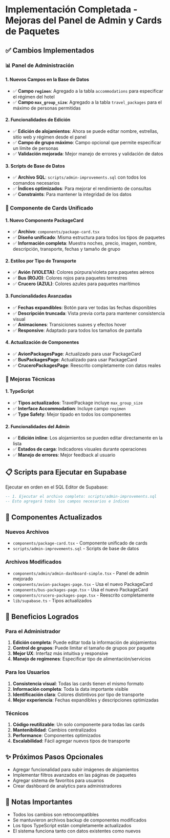 # Implementación Completada - Mejoras del Panel de Admin y Cards de Paquetes

## ✅ Cambios Implementados

### 📊 Panel de Administración

#### 1. Nuevos Campos en la Base de Datos

- ✅ **Campo `regimen`**: Agregado a la tabla `accommodations` para especificar el régimen del hotel
- ✅ **Campo `max_group_size`**: Agregado a la tabla `travel_packages` para el máximo de personas permitidas

#### 2. Funcionalidades de Edición

- ✅ **Edición de alojamientos**: Ahora se puede editar nombre, estrellas, sitio web y régimen desde el panel
- ✅ **Campo de grupo máximo**: Campo opcional que permite especificar un límite de personas
- ✅ **Validación mejorada**: Mejor manejo de errores y validación de datos

#### 3. Scripts de Base de Datos

- ✅ **Archivo SQL**: `scripts/admin-improvements.sql` con todos los comandos necesarios
- ✅ **Índices optimizados**: Para mejorar el rendimiento de consultas
- ✅ **Constraints**: Para mantener la integridad de los datos

### 🎴 Componente de Cards Unificado

#### 1. Nuevo Componente PackageCard

- ✅ **Archivo**: `components/package-card.tsx`
- ✅ **Diseño unificado**: Misma estructura para todos los tipos de paquetes
- ✅ **Información completa**: Muestra noches, precio, imagen, nombre, descripción, transporte, fechas y tamaño de grupo

#### 2. Estilos por Tipo de Transporte

- ✅ **Avión (VIOLETA)**: Colores púrpura/violeta para paquetes aéreos
- ✅ **Bus (ROJO)**: Colores rojos para paquetes terrestres
- ✅ **Crucero (AZUL)**: Colores azules para paquetes marítimos

#### 3. Funcionalidades Avanzadas

- ✅ **Fechas expandibles**: Botón para ver todas las fechas disponibles
- ✅ **Descripción truncada**: Vista previa corta para mantener consistencia visual
- ✅ **Animaciones**: Transiciones suaves y efectos hover
- ✅ **Responsive**: Adaptado para todos los tamaños de pantalla

#### 4. Actualización de Componentes

- ✅ **AvionPackagesPage**: Actualizado para usar PackageCard
- ✅ **BusPackagesPage**: Actualizado para usar PackageCard
- ✅ **CruceroPackagesPage**: Reescrito completamente con datos reales

### 🔧 Mejoras Técnicas

#### 1. TypeScript

- ✅ **Tipos actualizados**: TravelPackage incluye `max_group_size`
- ✅ **Interface Accommodation**: Incluye campo `regimen`
- ✅ **Type Safety**: Mejor tipado en todos los componentes

#### 2. Funcionalidades del Admin

- ✅ **Edición inline**: Los alojamientos se pueden editar directamente en la lista
- ✅ **Estados de carga**: Indicadores visuales durante operaciones
- ✅ **Manejo de errores**: Mejor feedback al usuario

## 📋 Scripts para Ejecutar en Supabase

Ejecutar en orden en el SQL Editor de Supabase:

```sql
-- 1. Ejecutar el archivo completo: scripts/admin-improvements.sql
-- Esto agregará todos los campos necesarios e índices
```

## 🚀 Componentes Actualizados

### Nuevos Archivos

- `components/package-card.tsx` - Componente unificado de cards
- `scripts/admin-improvements.sql` - Scripts de base de datos

### Archivos Modificados

- `components/admin/admin-dashboard-simple.tsx` - Panel de admin mejorado
- `components/avion-packages-page.tsx` - Usa el nuevo PackageCard
- `components/bus-packages-page.tsx` - Usa el nuevo PackageCard
- `components/crucero-packages-page.tsx` - Reescrito completamente
- `lib/supabase.ts` - Tipos actualizados

## 🎯 Beneficios Logrados

### Para el Administrador

1. **Edición completa**: Puede editar toda la información de alojamientos
2. **Control de grupos**: Puede limitar el tamaño de grupos por paquete
3. **Mejor UX**: Interfaz más intuitiva y responsive
4. **Manejo de regímenes**: Especificar tipo de alimentación/servicios

### Para los Usuarios

1. **Consistencia visual**: Todas las cards tienen el mismo formato
2. **Información completa**: Toda la data importante visible
3. **Identificación clara**: Colores distintivos por tipo de transporte
4. **Mejor experiencia**: Fechas expandibles y descripciones optimizadas

### Técnicos

1. **Código reutilizable**: Un solo componente para todas las cards
2. **Mantenibilidad**: Cambios centralizados
3. **Performance**: Componentes optimizados
4. **Escalabilidad**: Fácil agregar nuevos tipos de transporte

## ✨ Próximos Pasos Opcionales

- Agregar funcionalidad para subir imágenes de alojamientos
- Implementar filtros avanzados en las páginas de paquetes
- Agregar sistema de favoritos para usuarios
- Crear dashboard de analytics para administradores

## 🐛 Notas Importantes

- Todos los cambios son retrocompatibles
- Se mantuvieron archivos backup de componentes modificados
- Los tipos TypeScript están completamente actualizados
- El sistema funciona tanto con datos existentes como nuevos
